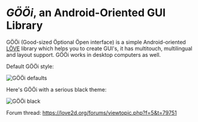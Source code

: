# _GÖÖi_, an Android-Oriented GUI Library

GÖÖi (Good-sized Öptional Öpen interface) is a simple Android-oriented [LÖVE](https://love2d.org/) library which helps you to create GUI's, it has multitouch, multilingual and layout support. GÖÖi works in desktop computers as well.

Default GÖÖi style:

![GÖÖi defaults](http://s16.postimg.org/6g7ecf951/ss2.png)

Here's GÖÖi with a serious black theme:

![GÖÖi black](http://s23.postimg.org/gp9ly7y63/image.png)

Forum thread: https://love2d.org/forums/viewtopic.php?f=5&t=79751
